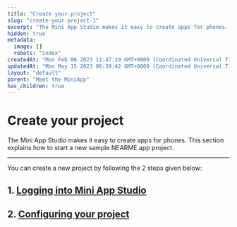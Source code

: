 ```yaml
---
title: "Create your project"
slug: "create-your-project-1"
excerpt: "The Mini App Studio makes it easy to create apps for phones. This section explains how to start a new sample NEARME app project."
hidden: true
metadata: 
  image: []
  robots: "index"
createdAt: "Mon Feb 06 2023 11:47:19 GMT+0000 (Coordinated Universal Time)"
updatedAt: "Mon May 15 2023 06:39:42 GMT+0000 (Coordinated Universal Time)"
layout: "default"
parent: "Meet the MiniApp"
has_children: true
---
```

# Create your project 
The Mini App Studio makes it easy to create apps for phones. This section explains how to start a new sample NEARME app project.

***

You can create a new project by following the 2 steps given below:

## 1.  [ Logging into Mini App Studio](doc:logging-into-mini-app-studio)

## 2.  [Configuring your project](doc:configure-your-project)
